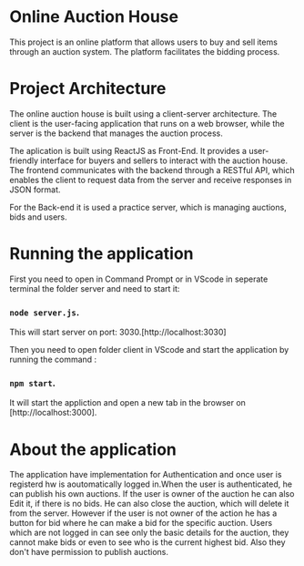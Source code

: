 # Online Auction House
This project is an online platform that allows users to buy and sell items through an auction system. The platform facilitates the bidding process.

# Project Architecture
The online auction house is built using a client-server architecture. The client is the user-facing application that runs on a web browser, while the server is the backend that manages the auction process.

The aplication is built using ReactJS as Front-End. It provides a user-friendly interface for buyers and sellers to interact with the auction house. The frontend communicates with the backend through a RESTful API, which enables the client to request data from the server and receive responses in JSON format.

For the Back-end it is used a practice server, which is managing auctions, bids and users.


# Running the application
First you need to open in Command Prompt or in VScode in seperate terminal the folder server and need to start it:
### `node server.js`. 
This will start server on port: 3030.[http://localhost:3030]

Then you need to open folder client in VScode and start the application by running the command :
### `npm start`.
It will start the appliction and open a new tab in the browser on [http://localhost:3000].

# About the application
The application have implementation for Authentication and once user is registerd hw is aoutomatically  logged in.When the user is authenticated, he can publish his own auctions. If the user is owner of the auction he can also Edit it, if there is no bids. He can also close the auction, which will delete it from the server. However if the user is not owner of the action he has a button for bid where he can make a bid for the specific auction. Users which are not logged in can see only the basic details for the auction, they cannot make bids or even to see who is the current highest bid. Also they don't have permission to publish auctions.

